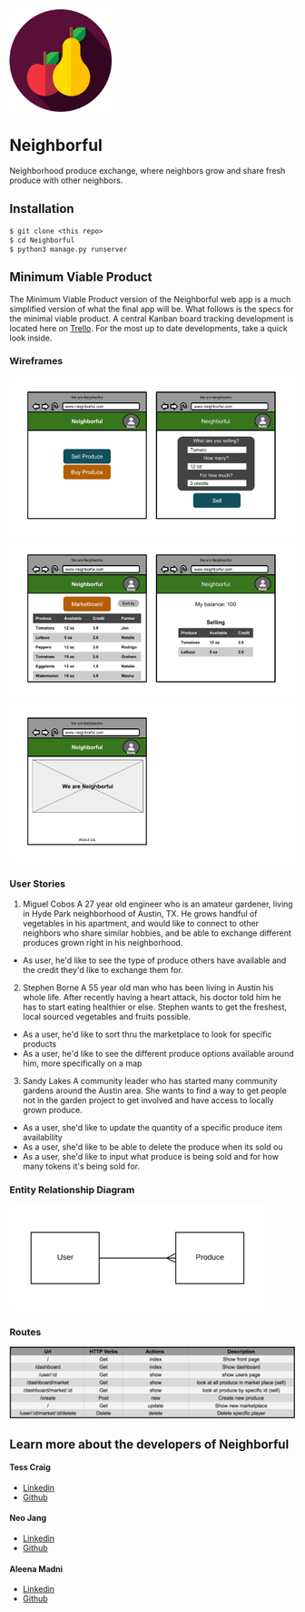 <img src="docs/fruits.svg" width="180">

# Neighborful
Neighborhood produce exchange, where neighbors grow and share fresh produce with other neighbors.

## Installation
```
$ git clone <this repo>
$ cd Neighborful
$ python3 manage.py runserver
```

## Minimum Viable Product

The Minimum Viable Product version of the Neighborful web app is a much simplified version of what the final app will be. What follows is the specs for the minimal viable product. A central Kanban board tracking development is located here on [Trello](https://trello.com/b/J1FgDYrT/neighborful). For the most up to date developments, take a quick look inside.

### Wireframes

![](docs/wireframe01.png)
![](docs/wireframe02.png)
![](docs/wireframe03.png)

### User Stories
1) Miguel Cobos
A 27 year old engineer who is an amateur gardener, living in Hyde Park neighborhood of Austin, TX. He grows handful of vegetables in his apartment, and would like to connect to other neighbors who share similar hobbies, and be able to exchange different produces grown right in his neighborhood.
* As user, he'd like to see the type of produce others have available and the credit they'd like to exchange them for.

2) Stephen Borne
A 55 year old man who has been living in Austin his whole life. After recently having a heart attack, his doctor told him he has to start eating healthier or else. Stephen wants to get the freshest, local sourced vegetables and fruits possible.
* As a user, he'd like to sort thru the marketplace to look for specific products
* As a user, he'd like to see the different produce options available around him, more specifically on a map

3) Sandy Lakes
A community leader who has started many community gardens around the Austin area. She wants to find a way to get people not in the garden project to get involved and have access to locally grown produce.
* As a user, she'd like to update the quantity of a specific produce item availability
* As a user, she'd like to be able to delete the produce when its sold ou
* As a user, she'd like to input what produce is being sold and for how many tokens it's being sold for.


### Entity Relationship Diagram

![](docs/neighborful-ERD.png)

### Routes
![](docs/routes.jpg)

## Learn more about the developers of Neighborful

#### Tess Craig
- [Linkedin](https://www.linkedin.com/in/tessashleycraig/)
- [Github](https://github.com/TessACraig89)

#### Neo Jang
- [Linkedin](https://www.linkedin.com/in/neojang/)
- [Github](https://github.com/njang)

#### Aleena Madni
- [Linkedin](https://www.linkedin.com/in/aleena-madni/)
- [Github](https://github.com/aleenamad)
